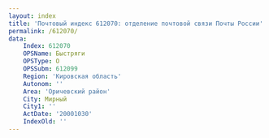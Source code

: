 ```yaml
---
layout: index
title: 'Почтовый индекс 612070: отделение почтовой связи Почты России'
permalink: /612070/
data:
    Index: 612070
    OPSName: Быстряги
    OPSType: О
    OPSSubm: 612099
    Region: 'Кировская область'
    Autonom: ''
    Area: 'Оричевский район'
    City: Мирный
    City1: ''
    ActDate: '20001030'
    IndexOld: ''
---
```

